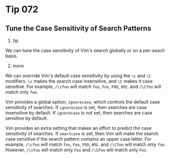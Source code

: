# Tip 072

## Tune the Case Sensitivity of Search Patterns

1. tip

We can tune the case sensitivity of Vim's search globally or on a per-seach basis.

2. more

We can override Vim's default case sensitivity by using the `\c` and `\C` modifiers. `\c` makes the search case insensitive, and `\C` makes it case sensitive. For example, `/\cfoo` will match `foo`, `Foo`, `FOO`, etc. and `/\Cfoo` will match only `foo`.

Vim provides a global option, `ignorecase`, which controls the default case sensitivity of searches. If `ignorecase` is set, then searches are case insensitive by default. If `ignorecase` is not set, then searches are case sensitive by default.

Vim provides an extra setting that makes an effort to predict the case sensitivity of searches. If `smartcase` is set, then Vim will make the search case sensitive if the search pattern contains an upper case letter. For example, `/\cfoo` will match `foo`, `Foo`, `FOO`, etc. and `/\Cfoo` will match only `foo`. However, `/\cFoo` will match only `Foo` and `/\CFoo` will match only `Foo`.
